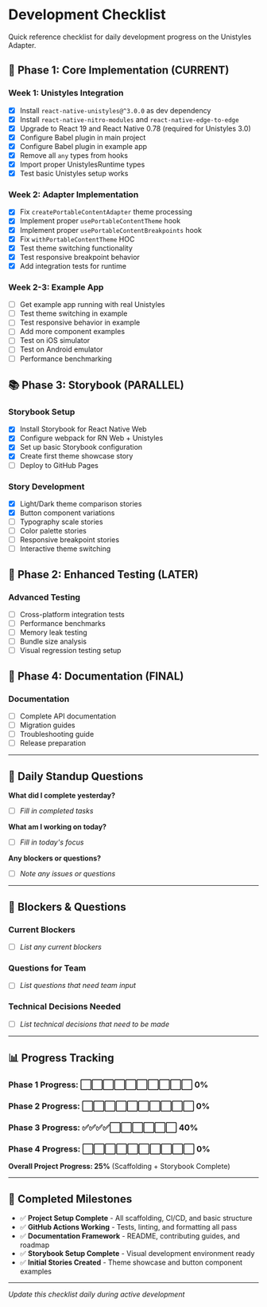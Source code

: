 # Development Checklist

Quick reference checklist for daily development progress on the Unistyles Adapter.

## 🚀 Phase 1: Core Implementation (CURRENT)

### Week 1: Unistyles Integration

- [x] Install `react-native-unistyles@^3.0.0` as dev dependency
- [x] Install `react-native-nitro-modules` and `react-native-edge-to-edge`
- [x] Upgrade to React 19 and React Native 0.78 (required for Unistyles 3.0)
- [x] Configure Babel plugin in main project
- [x] Configure Babel plugin in example app
- [x] Remove all `any` types from hooks
- [x] Import proper UnistylesRuntime types
- [x] Test basic Unistyles setup works

### Week 2: Adapter Implementation

- [x] Fix `createPortableContentAdapter` theme processing
- [x] Implement proper `usePortableContentTheme` hook
- [x] Implement proper `usePortableContentBreakpoints` hook
- [x] Fix `withPortableContentTheme` HOC
- [x] Test theme switching functionality
- [x] Test responsive breakpoint behavior
- [x] Add integration tests for runtime

### Week 2-3: Example App

- [ ] Get example app running with real Unistyles
- [ ] Test theme switching in example
- [ ] Test responsive behavior in example
- [ ] Add more component examples
- [ ] Test on iOS simulator
- [ ] Test on Android emulator
- [ ] Performance benchmarking

## 📚 Phase 3: Storybook (PARALLEL)

### Storybook Setup

- [x] Install Storybook for React Native Web
- [x] Configure webpack for RN Web + Unistyles
- [x] Set up basic Storybook configuration
- [x] Create first theme showcase story
- [ ] Deploy to GitHub Pages

### Story Development

- [x] Light/Dark theme comparison stories
- [x] Button component variations
- [ ] Typography scale stories
- [ ] Color palette stories
- [ ] Responsive breakpoint stories
- [ ] Interactive theme switching

## 🔧 Phase 2: Enhanced Testing (LATER)

### Advanced Testing

- [ ] Cross-platform integration tests
- [ ] Performance benchmarks
- [ ] Memory leak testing
- [ ] Bundle size analysis
- [ ] Visual regression testing setup

## 📖 Phase 4: Documentation (FINAL)

### Documentation

- [ ] Complete API documentation
- [ ] Migration guides
- [ ] Troubleshooting guide
- [ ] Release preparation

---

## 🎯 Daily Standup Questions

**What did I complete yesterday?**

- [ ] _Fill in completed tasks_

**What am I working on today?**

- [ ] _Fill in today's focus_

**Any blockers or questions?**

- [ ] _Note any issues or questions_

---

## 🚨 Blockers & Questions

### Current Blockers

- [ ] _List any current blockers_

### Questions for Team

- [ ] _List questions that need team input_

### Technical Decisions Needed

- [ ] _List technical decisions that need to be made_

---

## 📊 Progress Tracking

### Phase 1 Progress: ⬜⬜⬜⬜⬜⬜⬜⬜⬜⬜ 0%

### Phase 2 Progress: ⬜⬜⬜⬜⬜⬜⬜⬜⬜⬜ 0%

### Phase 3 Progress: ✅✅✅✅⬜⬜⬜⬜⬜⬜ 40%

### Phase 4 Progress: ⬜⬜⬜⬜⬜⬜⬜⬜⬜⬜ 0%

**Overall Project Progress: 25%** (Scaffolding + Storybook Complete)

---

## 🎉 Completed Milestones

- ✅ **Project Setup Complete** - All scaffolding, CI/CD, and basic structure
- ✅ **GitHub Actions Working** - Tests, linting, and formatting all pass
- ✅ **Documentation Framework** - README, contributing guides, and roadmap
- ✅ **Storybook Setup Complete** - Visual development environment ready
- ✅ **Initial Stories Created** - Theme showcase and button component examples

---

_Update this checklist daily during active development_
